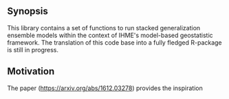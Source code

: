 ## Synopsis

This library contains a set of functions to run stacked generalization ensemble models within the context of IHME's model-based geostatistic framework.
The translation of this code base into a fully fledged R-package is still in progress.

## Motivation

The paper (https://arxiv.org/abs/1612.03278) provides the inspiration
